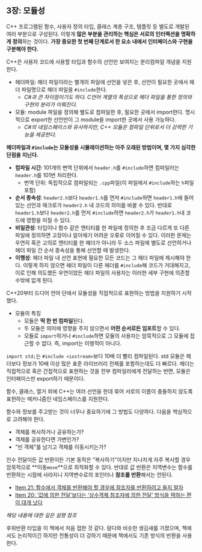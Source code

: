 ## 3장: 모듈성

C++ 프로그램된 함수, 사용자 정의 타입, 클래스 계층 구조, 템플릿 등 별도로 개발된 여러 부분으로 구성된다. 이렇게 **많은 부분을 관리하는 핵심은 서로의 인터렉션을 명확하게 정의**하는 것이다. **가장 중요한 첫 번째 단계로서 한 요소 내에서 인터페이스와 구현을 구분해야 한다.**

C++은 사용자 코드에 사용할 타입과 함수의 선언만 보여지는 분리컴파일 개념을 지원한다.

- 헤더파일: 헤더 파일이라는 별개의 파일에 선언을 넣은 후, 선언이 필요한 곳에서 헤더 파일명으로 헤더 파일을 `#include`한다.
  - *C#과 큰 차이점이기도 하다. C언어 계열의 특성으로 헤더 파일을 통한 정의와 구현의 분리가 이뤄진다.*
- 모듈: module 파일을 정의해 별도로 컴파일한 후, 필요한 곳에서 import한다. 명시적으로 export한 선언만이 그 module을 import한 곳에서 사용 가능하다.
  - *C#의 네임스페이스와 유사하지만, C++ 모듈은 컴파일 단위로서 더 강력한 기능을 제공한다.*

**헤더파일과 `#include`는 모듈성을 시뮬레이션하는 아주 오래된 방법이며, 몇 가지 심각한 단점을 지닌다.**

- **컴파일 시간**: 101개의 변역 단위에서 `header.h`를 `#include`하면 컴파일러는 `header.h`를 101번 처리한다.
  - 번역 단위: 독립적으로 컴파일되는 `.cpp`파일(이 파일에서 `#include`하는 `h`파일 포함)
- **순서 종속성**: `header2.h`보다 `header1.h`를 먼저 `#include`하면 `header1.h`에 들어 있는 선언과 매크로가 `header2.h` 내 코드의 의미를 바꿀 수 있다. 반대로 `header1.h`보다 `header2.h`를 먼저 `#include`하면 `header2.h`가 `header1.h`내 코드에 영향을 미칠 수 있다.
- **비일관성**: 타입이나 함수 같은 엔티티를 한 파일에 정의한 후 조금 다르게 또 다른 파일에 정의하면 고장이나 알아채기 어려운 오류로 이어질 수 있다. 이러한 문제는 우연히 혹은 고의로 엔티티를 한 헤더가 아니라 두 소스 파일에 별도로 선언하거나 헤더 파일 간 순서 종속성을 통해 선언할 때 발생한다.
- **이행성**: 헤더 파일 내 선언 표현에 필요한 모든 코드는 그 헤더 파일에 제시해야 한다. 이렇게 하지 않으면 헤더 파일이 다른 헤더를 `#include`해 코드가 거대해지고, 이로 인해 의도했든 우연이었든 헤더 파일의 사용자는 이러한 세부 구현에 의존할 수밖에 없게 된다.

C++20부터 드디어 언어 단에서 모듈성을 직접적으로 표현하는 방법을 지원하기 시작했다.

- 모듈의 특징
  - 모듈은 **딱 한 번 컴파일**된다.
  - 두 모듈은 의미에 영향을 주지 않으면서 **어떤 순서로든 임포트**할 수 있다.
  - 모듈로 `import`하거나 `#include`하면 모듈의 사용자는 암묵적으로 그 모듈에 접근할 수 없다. 즉, import는 이행적이 아니다.

`import std;`는 `#include <iostream>`보다 10배 더 빨리 컴파일된다. std 모듈은 <iostream> 헤더보다 정보가 10배 이상 많은 표준 라이브러리 전체를 포함하는데도 더 빠르다. 헤더는 직접적으로 혹은 간접적으로 표현하는 것을 전부 컴파일러에게 전달하는 반면, 모듈은 인터페이스만 export하기 때문이다.

함수, 클래스, 열거 외에 C++는 여러 선언을 한데 묶어 서로의 이름이 충돌하지 않도록 표현하는 메커니즘인 네임스페이스를 지원한다.

함수와 정보를 주고받는 것이 너무나 중요하기에 그 방법도 다양하다. 다음을 핵심적으로 고려해야 한다.

- 객체를 복사하거나 공유하는가?
- 객체를 공유한다면 가변인가?
- "빈 객체"를 남기고 객체를 이동시키는가?

인수 전달이든 값 반환이든 기본 동작은 "복사하기"이지만 지나치게 자주 복사할 경우 암묵적으로 **이동`move`**으로 최적화할 수 있다. 반대로 값 반환은 지역변수는 함수를 반환하는 시점에 사라지니 지역변수로의 포인터나 **참조를 반환**해서는 안된다.

- [Item 21: 함수에서 객체를 반환해야 할 경우에 참조자를 반환하려고 들지 말자](https://fkdl0048.github.io/cpp/cpp_Effective21/)
- [Item 20: ‘값에 의한 전달’보다는 ‘상수객체 참조자에 의한 전달’ 방식을 택하는 편이 대개 낫다](https://fkdl0048.github.io/cpp/cpp_Effective20/)

*해당 내용에 대한 깊은 설명 참조*

후위반환 타입을 이 책에서 처음 접한 것 같다. 람다와 비슷한 생김새를 가졌으며, 책에서도 논리적이긴 하지만 전통성이 더 강하기 때문에 책에서도 기존 방식의 반환을 사용한다.
